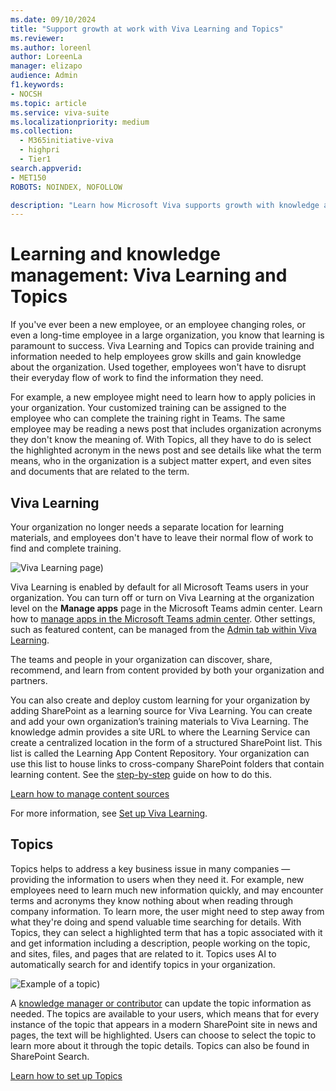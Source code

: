 ```yaml
---
ms.date: 09/10/2024
title: "Support growth at work with Viva Learning and Topics"
ms.reviewer: 
ms.author: loreenl
author: LoreenLa
manager: elizapo
audience: Admin
f1.keywords:
- NOCSH
ms.topic: article
ms.service: viva-suite
ms.localizationpriority: medium
ms.collection:
  - M365initiative-viva
  - highpri
  - Tier1
search.appverid:
- MET150
ROBOTS: NOINDEX, NOFOLLOW

description: "Learn how Microsoft Viva supports growth with knowledge and learning tools."
---
```

# Learning and knowledge management: Viva Learning and Topics

If you've ever been a new employee, or an employee changing roles, or even a long-time employee in a large organization, you know that learning is paramount to success. Viva Learning and Topics can provide training and information needed to help employees grow skills and gain knowledge about the organization. Used together, employees won't have to disrupt their everyday flow of work to find the information they need.

For example, a new employee might need to learn how to apply policies in your organization. Your customized training can be assigned to the employee who can complete the training right in Teams. The same employee may be reading a news post that includes organization acronyms they don't know the meaning of. With Topics, all they have to do is select the highlighted acronym in the news post and see details like what the term means, who in the organization is a subject matter expert, and even sites and documents that are related to the term.

## Viva Learning

Your organization no longer needs a separate location for learning materials, and employees don't have to leave their normal flow of work to find and complete training.

![Viva Learning page)](./media/learning/overview-1.png)

Viva Learning is enabled by default for all Microsoft Teams users in your organization. You can turn off or turn on Viva Learning at the organization level on the **Manage apps** page in the Microsoft Teams admin center. Learn how to [manage apps in the Microsoft Teams admin center](/microsoftteams/manage-apps). Other settings, such as featured content, can be managed from the [Admin tab within Viva Learning](/viva/learning/use-tabs).

The teams and people in your organization can discover, share, recommend, and learn from content provided by both your organization and partners.

You can also create and deploy custom learning for your organization by adding SharePoint as a learning source for Viva Learning. You can create and add your own organization’s training materials to Viva Learning. The knowledge admin provides a site URL to where the Learning Service can create a centralized location in the form of a structured SharePoint list. This list is called the Learning App Content Repository. Your organization can use this list to house links to cross-company SharePoint folders that contain learning content. See the [step-by-step](./learning/configure-sharepoint-content-source.md) guide on how to do this.

[Learn how to manage content sources](/viva/learning/content-sources-365-admin-center)

For more information, see [Set up Viva Learning](/viva/learning/set-up-viva-learning).

## Topics

Topics helps to address a key business issue in many companies — providing the information to users when they need it. For example, new employees need to learn much new information quickly, and may encounter terms and acronyms they know nothing about when reading through company information. To learn more, the user might need to step away from what they're doing and spend valuable time searching for details. With Topics, they can select a highlighted term that has a topic associated with it and get information including a description, people working on the topic, and sites, files, and pages that are related to it. Topics uses AI to automatically search for and identify topics in your organization.

![Example of a topic)](./media/knowledge-management/saturn.png)

 A [knowledge manager or contributor](/viva/topics/topic-experiences-roles) can update the topic information as needed. The topics are available to your users, which means that for every instance of the topic that appears in a modern SharePoint site in news and pages, the text will be highlighted. Users can choose to select the topic to learn more about it through the topic details. Topics can also be found in SharePoint Search.

[Learn how to set up Topics](/viva/topics/set-up-topic-experiences)
